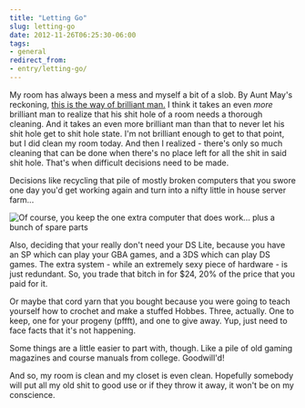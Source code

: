 ```yaml
---
title: "Letting Go"
slug: letting-go
date: 2012-11-26T06:25:30-06:00
tags:
- general
redirect_from:
- entry/letting-go/
---
```

My room has always been a mess and myself a bit of a slob. By Aunt May's reckoning, [this is the way of brilliant man.](http://www.quotefully.com/movie/Spider-Man+(2002)/Aunt+May#conversation_0392e37e994611e090c812313b10052d) I think it takes an even _more_ brilliant man to realize that his shit hole of a room needs a thorough cleaning. And it takes an even more brilliant man than that to never let his shit hole get to shit hole state. I'm not brilliant enough to get to that point, but I did clean my room today. And then I realized - there's only so much cleaning that can be done when there's no place left for all the shit in said shit hole. That's when difficult decisions need to be made.

Decisions like recycling that pile of mostly broken computers that you swore one day you'd get working again and turn into a nifty little in house server farm...

![](http://images.dxprog.com/blog/computer_stack.jpg "Of course, you keep the one extra computer that does work... plus a bunch of spare parts")

Also, deciding that your really don't need your DS Lite, because you have an SP which can play your GBA games, and a 3DS which can play DS games. The extra system - while an extremely sexy piece of hardware - is just redundant. So, you trade that bitch in for $24, 20% of the price that you paid for it.

Or maybe that cord yarn that you bought because you were going to teach yourself how to crochet and make a stuffed Hobbes. Three, actually. One to keep, one for your progeny (pffft), and one to give away. Yup, just need to face facts that it's not happening.

Some things are a little easier to part with, though. Like a pile of old gaming magazines and course manuals from college. Goodwill'd!

And so, my room is clean and my closet is even clean. Hopefully somebody will put all my old shit to good use or if they throw it away, it won't be on my conscience.
